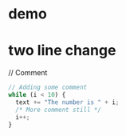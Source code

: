 # demo

# two line change

// Comment

```js
// Adding some comment
while (i < 10) {
  text += "The number is " + i;
  /* More comment still */
  i++;
}
```
